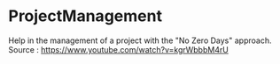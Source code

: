 # ProjectManagement
Help in the management of a project with the "No Zero Days" approach.
Source : https://www.youtube.com/watch?v=kgrWbbbM4rU
